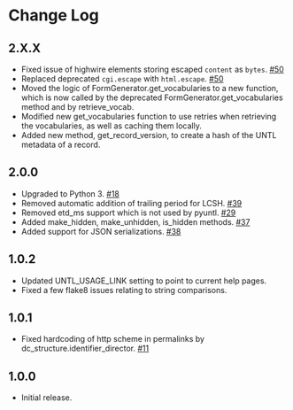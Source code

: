 Change Log
==========

2.X.X
-----

* Fixed issue of highwire elements storing escaped `content` as `bytes`. [#50](https://github.com/unt-libraries/pyuntl/pull/50)
* Replaced deprecated `cgi.escape` with `html.escape`. [#50](https://github.com/unt-libraries/pyuntl/pull/50)
* Moved the logic of FormGenerator.get_vocabularies to a new function, which is now called by the deprecated
  FormGenerator.get_vocabularies method and by retrieve_vocab.
* Modified new get_vocabularies function to use retries when retrieving the vocabularies, as well as caching them
  locally.
* Added new method, get_record_version, to create a hash of the UNTL metadata of a record.

2.0.0
-----

* Upgraded to Python 3. [#18](https://github.com/unt-libraries/pyuntl/issues/18)
* Removed automatic addition of trailing period for LCSH. [#39](https://github.com/unt-libraries/pyuntl/issues/39)
* Removed etd_ms support which is not used by pyuntl. [#29](https://github.com/unt-libraries/pyuntl/issues/29)
* Added make_hidden, make_unhidden, is_hidden methods. [#37](https://github.com/unt-libraries/pyuntl/issues/37)
* Added support for JSON serializations. [#38](https://github.com/unt-libraries/pyuntl/issues/38)


1.0.2
-----

* Updated UNTL_USAGE_LINK setting to point to current help pages.
* Fixed a few flake8 issues relating to string comparisons.


1.0.1
-----

* Fixed hardcoding of http scheme in permalinks by dc_structure.identifier_director. [#11](https://github.com/unt-libraries/pyuntl/issues/11)


1.0.0
-----

* Initial release.
